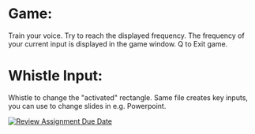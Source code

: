 # Game:

Train your voice. Try to reach the displayed frequency. The frequency of your current input is displayed in the game window.
Q to Exit game.

# Whistle Input:

Whistle to change the "activated" rectangle. Same file creates key inputs, you can use to change slides in e.g. Powerpoint.




[![Review Assignment Due Date](https://classroom.github.com/assets/deadline-readme-button-24ddc0f5d75046c5622901739e7c5dd533143b0c8e959d652212380cedb1ea36.svg)](https://classroom.github.com/a/Itg11K3e)

